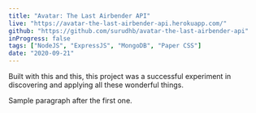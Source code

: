 ```yaml
---
title: "Avatar: The Last Airbender API"
live: "https://avatar-the-last-airbender-api.herokuapp.com/"
github: "https://github.com/surudhb/avatar-the-last-airbender-api"
inProgress: false
tags: ["NodeJS", "ExpressJS", "MongoDB", "Paper CSS"]
date: "2020-09-21"
---
```


Built with this and this, this project was a successful experiment in discovering and applying all these wonderful things.

Sample paragraph after the first one.
